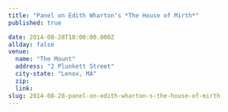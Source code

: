 ```yaml
---
title: "Panel on Edith Wharton's *The House of Mirth*"
published: true

date: 2014-08-28T18:00:00.000Z
allday: false
venue: 
  name: "The Mount"
  address: "2 Plunkett Street"
  city-state: "Lenox, MA"
  zip:
  link:
slug: 2014-08-28-panel-on-edith-wharton-s-the-house-of-mirth
---
```


